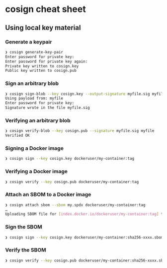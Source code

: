 # cosign cheat sheet

## Using local key material

### Generate a keypair
```bash
❯ cosign generate-key-pair
Enter password for private key:
Enter password for private key again:
Private key written to cosign.key
Public key written to cosign.pub
```

### Sign an arbitrary blob
```bash
❯ cosign sign-blob --key cosign.key --output-signature myfile.sig myfile
Using payload from: myfile
Enter password for private key:
Signature wrote in the file myfile.sig
```

### Verifying an arbitrary blob
```bash
❯ cosign verify-blob --key cosign.pub --signature myfile.sig myfile
Verified OK
```

### Signing a Docker image
```bash
❯ cosign sign --key cosign.key dockeruser/my-container:tag
```

### Verifying a Docker image
```bash
❯ cosign verify --key cosign.pub dockeruser/my-container:tag
```

### Attach an SBOM to a Docker image
```bash
❯ cosign attach sbom --sbom my.spdx dockeruser/my-container:tag
…
Uploading SBOM file for [index.docker.io/dockeruser/my-container:tag] to [index.docker.io/dockeruser/my-container:sha256-xxxx.sbom] with mediaType [text/spdx].
```

### Sign the SBOM
```bash
❯ cosign sign --key cosign.key dockeruser/my-container:sha256-xxxx.sbom
```

### Verify the SBOM
```bash
❯ cosign verify --key cosign.pub dockeruser/my-container:sha256-xxxx.sbom
```